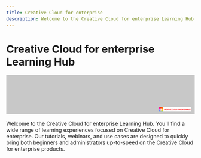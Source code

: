 ```yaml
---
title: Creative Cloud for enterprise
description: Welcome to the Creative Cloud for enterprise Learning Hub.
---
```


# Creative Cloud for enterprise Learning Hub

![Creative Cloud Hero Image](../assets/hero_cce.jpg)

Welcome to the Creative Cloud for enterprise Learning Hub. You'll find a wide range of learning experiences focused on Creative Cloud for enterprise. Our tutorials, webinars, and use cases are designed to quickly bring both beginners and administrators up-to-speed on the Creative Cloud for enterprise products.

<!--
This is the landing page of the user guide. It should be the first list item in the TOC.md file.

See other user landing pages to get ideas.
-->
